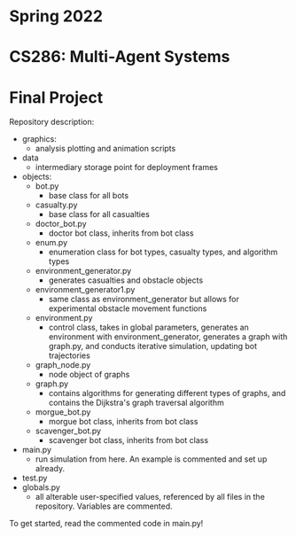 # Spring 2022
# CS286: Multi-Agent Systems
# Final Project


Repository description:
- graphics:
  - analysis plotting and animation scripts
- data
  - intermediary storage point for deployment frames
- objects:
  - bot.py
    - base class for all bots
  - casualty.py
    - base class for all casualties
  - doctor_bot.py
    - doctor bot class, inherits from bot class
  - enum.py
    - enumeration class for bot types, casualty types, and algorithm types
  - environment_generator.py
    - generates casualties and obstacle objects
  - environment_generator1.py
    - same class as environment_generator but allows for experimental obstacle movement functions
  - environment.py
    - control class, takes in global parameters, generates an environment with environment_generator, generates a graph with graph.py, and conducts iterative simulation, updating bot trajectories
  - graph_node.py
    - node object of graphs
  - graph.py
    - contains algorithms for generating different types of graphs, and contains the Dijkstra's graph traversal algorithm
  - morgue_bot.py
    - morgue bot class, inherits from bot class
  - scavenger_bot.py
    - scavenger bot class, inherits from bot class
- main.py
  - run simulation from here. An example is commented and set up already.
- test.py
- globals.py
  - all alterable user-specified values, referenced by all files in the repository. Variables are commented.


To get started, read the commented code in main.py!
